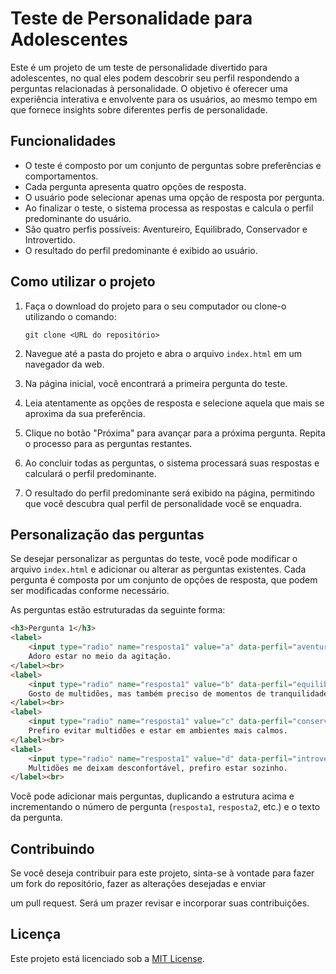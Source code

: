 # Teste de Personalidade para Adolescentes

Este é um projeto de um teste de personalidade divertido para adolescentes, no qual eles podem descobrir seu perfil respondendo a perguntas relacionadas à personalidade. O objetivo é oferecer uma experiência interativa e envolvente para os usuários, ao mesmo tempo em que fornece insights sobre diferentes perfis de personalidade.

## Funcionalidades

- O teste é composto por um conjunto de perguntas sobre preferências e comportamentos.
- Cada pergunta apresenta quatro opções de resposta.
- O usuário pode selecionar apenas uma opção de resposta por pergunta.
- Ao finalizar o teste, o sistema processa as respostas e calcula o perfil predominante do usuário.
- São quatro perfis possíveis: Aventureiro, Equilibrado, Conservador e Introvertido.
- O resultado do perfil predominante é exibido ao usuário.

## Como utilizar o projeto

1. Faça o download do projeto para o seu computador ou clone-o utilizando o comando:
   ```
   git clone <URL do repositório>
   ```

2. Navegue até a pasta do projeto e abra o arquivo `index.html` em um navegador da web.

3. Na página inicial, você encontrará a primeira pergunta do teste.

4. Leia atentamente as opções de resposta e selecione aquela que mais se aproxima da sua preferência.

5. Clique no botão "Próxima" para avançar para a próxima pergunta. Repita o processo para as perguntas restantes.

6. Ao concluir todas as perguntas, o sistema processará suas respostas e calculará o perfil predominante.

7. O resultado do perfil predominante será exibido na página, permitindo que você descubra qual perfil de personalidade você se enquadra.

## Personalização das perguntas

Se desejar personalizar as perguntas do teste, você pode modificar o arquivo `index.html` e adicionar ou alterar as perguntas existentes. Cada pergunta é composta por um conjunto de opções de resposta, que podem ser modificadas conforme necessário.

As perguntas estão estruturadas da seguinte forma:

```html
<h3>Pergunta 1</h3>
<label>
    <input type="radio" name="resposta1" value="a" data-perfil="aventureiro">
    Adoro estar no meio da agitação.
</label><br>
<label>
    <input type="radio" name="resposta1" value="b" data-perfil="equilibrado">
    Gosto de multidões, mas também preciso de momentos de tranquilidade.
</label><br>
<label>
    <input type="radio" name="resposta1" value="c" data-perfil="conservador">
    Prefiro evitar multidões e estar em ambientes mais calmos.
</label><br>
<label>
    <input type="radio" name="resposta1" value="d" data-perfil="introvertido">
    Multidões me deixam desconfortável, prefiro estar sozinho.
</label><br>
```

Você pode adicionar mais perguntas, duplicando a estrutura acima e incrementando o número de pergunta (`resposta1`, `resposta2`, etc.) e o texto da pergunta.

## Contribuindo

Se você deseja contribuir para este projeto, sinta-se à vontade para fazer um fork do repositório, fazer as alterações desejadas e enviar

 um pull request. Será um prazer revisar e incorporar suas contribuições.

## Licença

Este projeto está licenciado sob a [MIT License](LICENSE).
